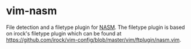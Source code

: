 # vim-nasm

File detection and a filetype plugin for [NASM](http://www.nasm.us/).
The filetype plugin is based on irock's filetype plugin which can be found at
https://github.com/irock/vim-config/blob/master/vim/ftplugin/nasm.vim.
